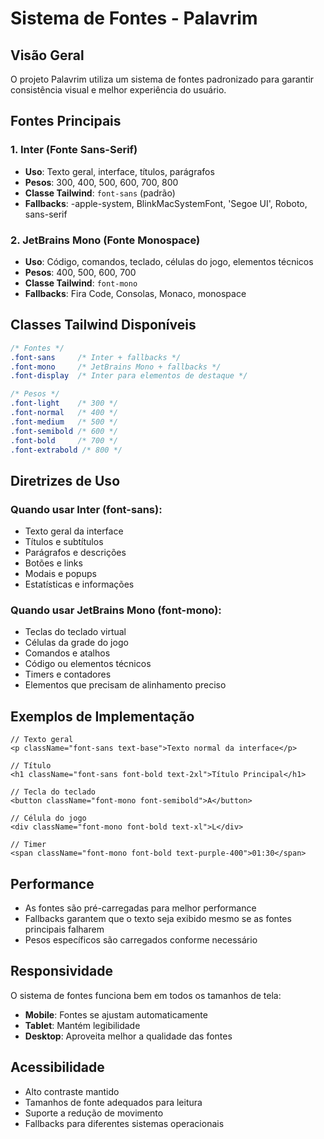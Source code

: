 # Sistema de Fontes - Palavrim

## Visão Geral

O projeto Palavrim utiliza um sistema de fontes padronizado para garantir consistência visual e melhor experiência do usuário.

## Fontes Principais

### 1. Inter (Fonte Sans-Serif)
- **Uso**: Texto geral, interface, títulos, parágrafos
- **Pesos**: 300, 400, 500, 600, 700, 800
- **Classe Tailwind**: `font-sans` (padrão)
- **Fallbacks**: -apple-system, BlinkMacSystemFont, 'Segoe UI', Roboto, sans-serif

### 2. JetBrains Mono (Fonte Monospace)
- **Uso**: Código, comandos, teclado, células do jogo, elementos técnicos
- **Pesos**: 400, 500, 600, 700
- **Classe Tailwind**: `font-mono`
- **Fallbacks**: Fira Code, Consolas, Monaco, monospace

## Classes Tailwind Disponíveis

```css
/* Fontes */
.font-sans     /* Inter + fallbacks */
.font-mono     /* JetBrains Mono + fallbacks */
.font-display  /* Inter para elementos de destaque */

/* Pesos */
.font-light    /* 300 */
.font-normal   /* 400 */
.font-medium   /* 500 */
.font-semibold /* 600 */
.font-bold     /* 700 */
.font-extrabold /* 800 */
```

## Diretrizes de Uso

### Quando usar Inter (font-sans):
- Texto geral da interface
- Títulos e subtítulos
- Parágrafos e descrições
- Botões e links
- Modais e popups
- Estatísticas e informações

### Quando usar JetBrains Mono (font-mono):
- Teclas do teclado virtual
- Células da grade do jogo
- Comandos e atalhos
- Código ou elementos técnicos
- Timers e contadores
- Elementos que precisam de alinhamento preciso

## Exemplos de Implementação

```tsx
// Texto geral
<p className="font-sans text-base">Texto normal da interface</p>

// Título
<h1 className="font-sans font-bold text-2xl">Título Principal</h1>

// Tecla do teclado
<button className="font-mono font-semibold">A</button>

// Célula do jogo
<div className="font-mono font-bold text-xl">L</div>

// Timer
<span className="font-mono font-bold text-purple-400">01:30</span>
```

## Performance

- As fontes são pré-carregadas para melhor performance
- Fallbacks garantem que o texto seja exibido mesmo se as fontes principais falharem
- Pesos específicos são carregados conforme necessário

## Responsividade

O sistema de fontes funciona bem em todos os tamanhos de tela:
- **Mobile**: Fontes se ajustam automaticamente
- **Tablet**: Mantém legibilidade
- **Desktop**: Aproveita melhor a qualidade das fontes

## Acessibilidade

- Alto contraste mantido
- Tamanhos de fonte adequados para leitura
- Suporte a redução de movimento
- Fallbacks para diferentes sistemas operacionais 